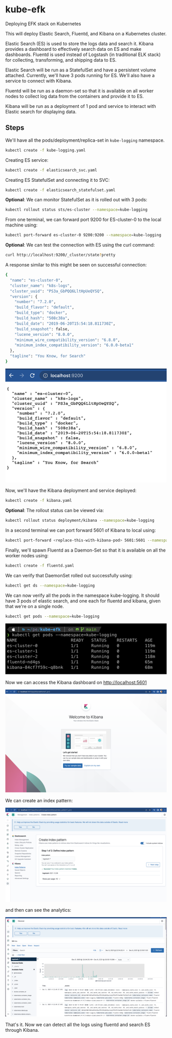 # kube-efk
Deploying EFK stack on Kubernetes

This will deploy Elastic Search, Fluentd, and Kibana on a Kubernetes cluster.

Elastic Search (ES) is used to store the logs data and search it.
Kibana provides a dashboard to effectively search data on ES and make dashboards.
Fluentd is used instead of Logstash (in traditional ELK stack) for collecting, transforming, and shipping data to ES.

Elastic Search will be run as a StatefulSet and have a persistent volume attached. Currently, we'll have 3 pods running for ES. We'll also have a service to connect with Kibana.

Fluentd will be run as a daemon-set so that it is available on all worker nodes to collect log data from the containers and provide it to ES.

Kibana will be run as a deployment of 1 pod and service to interact with Elastic search for displaying data.

## Steps

We'll have all the pods/deployment/replica-set in `kube-logging` namespace.

```bash
kubectl create -f kube-logging.yaml
```

Creating ES service:

```bash
kubectl create -f elasticsearch_svc.yaml
```

Creating ES StatefulSet and connecting it to SVC:

```bash
kubectl create -f elasticsearch_statefulset.yaml
```

**Optional**: We can monitor StatefulSet as it is rolled out with 3 pods:

```bash
kubectl rollout status sts/es-cluster --namespace=kube-logging
```

From one terminal, we can forward port 9200 for ES-cluster-0 to the local machine using:

```bash
kubectl port-forward es-cluster-0 9200:9200 --namespace=kube-logging
```

**Optional**: We can test the connection with ES using the curl command:

```bash
curl http://localhost:9200/_cluster/state?pretty
```

A response similar to this might be seen on successful connection:

```bash
{
  "name": "es-cluster-0",
  "cluster_name": "k8s-logs",
  "cluster_uuid": "PS3a_GbPQQ6LltHpUeQYSQ",
  "version": {
    "number": "7.2.0",
    "build_flavor": "default",
    "build_type": "docker",
    "build_hash": "508c38a",
    "build_date": "2019-06-20T15:54:18.811730Z",
    "build_snapshot": false,
    "lucene_version": "8.0.0",
    "minimum_wire_compatibility_version": "6.8.0",
    "minimum_index_compatibility_version": "6.0.0-beta1"
  },
  "tagline": "You Know, for Search"
}
```

![Response from Elastic Search](./images/es-response.png)


Now, we'll have the Kibana deployment and service deployed:

```bash
kubectl create -f kibana.yaml
```

**Optional**: The rollout status can be viewed via:

```bash
kubectl rollout status deployment/kibana --namespace=kube-logging
```

In a second terminal we can port forward 5601 of Kibana to local using:

```bash
kubectl port-forward <replace-this-with-kibana-pod> 5601:5601 --namespace=kube-logging
```

Finally, we'll spawn Fluentd as a Daemon-Set so that it is available on all the worker nodes using:

```bash
kubectl create -f fluentd.yaml
```

We can verify that DaemonSet rolled out successfully using:

```bash
kubectl get ds --namespace=kube-logging
```

We can now verify all the pods in the namespace kube-logging. It should have 3 pods of elastic search, and one each for fluentd and kibana, given that we're on a single node.

```bash
kubectl get pods --namespace=kube-logging
```

![Final pods](./images/kubectl-final-pods.png)


Now we can access the Kibana dashboard on [http://localhost:5601](http://localhost:5601)


![Kibana Dashboard Home](./images/kibana-dashboard-home.png)

We can create an index pattern:

![Kibana Create Index Pattern](./images/kibana-creating-index-pattern.png)

and then can see the analytics:

![Kibana Dashboard Analytics for the index pattern](./images/kibana-analytics.png)

That's it. Now we can detect all the logs using fluentd and search ES through Kibana.
